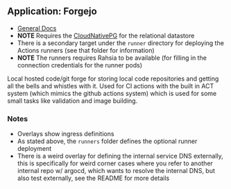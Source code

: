 ## Application: Forgejo

- [General Docs](https://forgejo.org/docs/latest/admin/installation-docker/)
- **NOTE** Requires the [CloudNativePG](../postgresql/controller/) for the 
  relational datastore
- There is a secondary target under the `runner` directory for deploying the Actions 
  runners (see that folder for information)
- **NOTE** The runners requires Rahsia to be available (for filling in the 
  connection credentials for the runner pods)

Local hosted code/git forge for storing local code repositories and getting all the
bells and whistles with it.  Used for CI actions with the built in ACT system (which
mimics the github actions system) which is used for some small tasks like validation
and image building.

### Notes

- Overlays show ingress definitions
- As stated above, the `runners` folder defines the optional runner deployment
- There is a weird overlay for defining the internal service DNS externally, this is
  specifically for weird corner cases where you refer to another internal repo w/
  argocd, which wants to resolve the internal DNS, but also test externally, see
  the README for more details
